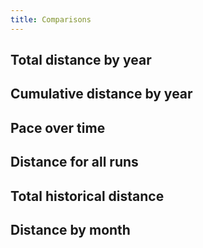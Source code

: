 ```yaml
---
title: Comparisons
---
```


## Total distance by year
<div id="compare-distance-bar-year"></div>

## Cumulative distance by year
<div id="compare-distance-line-year"></div>

## Pace over time
<div id="compare-time-pace"></div>

## Distance for all runs
<div id="compare-time-distance"></div>


## Total historical distance
<div id="compare-distance-line-total"></div>

## Distance by month
<div id="compare-distance-bar-month"></div>


<script src="https://cdn.jsdelivr.net/npm/vega@5.12.1"></script>
<script src="https://cdn.jsdelivr.net/npm/vega-lite@4.13.1"></script>
<script src="https://cdn.jsdelivr.net/npm/vega-embed@6.8.0"></script>
<script src="plots.js"></script>

<script type="text/javascript">
  load_plot("compare-distance-line-total");
  load_plot("compare-distance-bar-year");
  load_plot("compare-distance-line-year");
  load_plot("compare-time-pace");
  load_plot("compare-time-distance");
  load_plot("compare-distance-bar-month");
</script>
